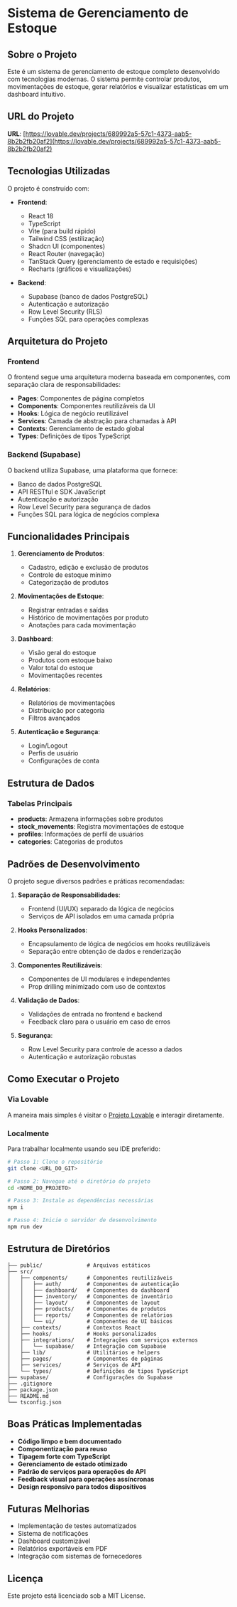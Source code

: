 
# Sistema de Gerenciamento de Estoque

## Sobre o Projeto

Este é um sistema de gerenciamento de estoque completo desenvolvido com tecnologias modernas. O sistema permite controlar produtos, movimentações de estoque, gerar relatórios e visualizar estatísticas em um dashboard intuitivo.

## URL do Projeto

**URL**: [https://lovable.dev/projects/689992a5-57c1-4373-aab5-8b2b2fb20af2](https://lovable.dev/projects/689992a5-57c1-4373-aab5-8b2b2fb20af2)

## Tecnologias Utilizadas

O projeto é construído com:

- **Frontend**:
  - React 18
  - TypeScript
  - Vite (para build rápido)
  - Tailwind CSS (estilização)
  - Shadcn UI (componentes)
  - React Router (navegação)
  - TanStack Query (gerenciamento de estado e requisições)
  - Recharts (gráficos e visualizações)

- **Backend**:
  - Supabase (banco de dados PostgreSQL)
  - Autenticação e autorização
  - Row Level Security (RLS)
  - Funções SQL para operações complexas

## Arquitetura do Projeto

### Frontend

O frontend segue uma arquitetura moderna baseada em componentes, com separação clara de responsabilidades:

- **Pages**: Componentes de página completos
- **Components**: Componentes reutilizáveis da UI
- **Hooks**: Lógica de negócio reutilizável
- **Services**: Camada de abstração para chamadas à API
- **Contexts**: Gerenciamento de estado global
- **Types**: Definições de tipos TypeScript

### Backend (Supabase)

O backend utiliza Supabase, uma plataforma que fornece:

- Banco de dados PostgreSQL
- API RESTful e SDK JavaScript
- Autenticação e autorização
- Row Level Security para segurança de dados
- Funções SQL para lógica de negócios complexa

## Funcionalidades Principais

1. **Gerenciamento de Produtos**:
   - Cadastro, edição e exclusão de produtos
   - Controle de estoque mínimo
   - Categorização de produtos

2. **Movimentações de Estoque**:
   - Registrar entradas e saídas
   - Histórico de movimentações por produto
   - Anotações para cada movimentação

3. **Dashboard**:
   - Visão geral do estoque
   - Produtos com estoque baixo
   - Valor total do estoque
   - Movimentações recentes

4. **Relatórios**:
   - Relatórios de movimentações
   - Distribuição por categoria
   - Filtros avançados

5. **Autenticação e Segurança**:
   - Login/Logout
   - Perfis de usuário
   - Configurações de conta

## Estrutura de Dados

### Tabelas Principais

- **products**: Armazena informações sobre produtos
- **stock_movements**: Registra movimentações de estoque
- **profiles**: Informações de perfil de usuários
- **categories**: Categorias de produtos

## Padrões de Desenvolvimento

O projeto segue diversos padrões e práticas recomendadas:

1. **Separação de Responsabilidades**:
   - Frontend (UI/UX) separado da lógica de negócios
   - Serviços de API isolados em uma camada própria

2. **Hooks Personalizados**:
   - Encapsulamento de lógica de negócios em hooks reutilizáveis
   - Separação entre obtenção de dados e renderização

3. **Componentes Reutilizáveis**:
   - Componentes de UI modulares e independentes
   - Prop drilling minimizado com uso de contextos

4. **Validação de Dados**:
   - Validações de entrada no frontend e backend
   - Feedback claro para o usuário em caso de erros

5. **Segurança**:
   - Row Level Security para controle de acesso a dados
   - Autenticação e autorização robustas

## Como Executar o Projeto

### Via Lovable

A maneira mais simples é visitar o [Projeto Lovable](https://lovable.dev/projects/689992a5-57c1-4373-aab5-8b2b2fb20af2) e interagir diretamente.

### Localmente

Para trabalhar localmente usando seu IDE preferido:

```sh
# Passo 1: Clone o repositório
git clone <URL_DO_GIT>

# Passo 2: Navegue até o diretório do projeto
cd <NOME_DO_PROJETO>

# Passo 3: Instale as dependências necessárias
npm i

# Passo 4: Inicie o servidor de desenvolvimento
npm run dev
```

## Estrutura de Diretórios

```
├── public/              # Arquivos estáticos
├── src/
│   ├── components/      # Componentes reutilizáveis
│   │   ├── auth/        # Componentes de autenticação
│   │   ├── dashboard/   # Componentes do dashboard
│   │   ├── inventory/   # Componentes de inventário
│   │   ├── layout/      # Componentes de layout
│   │   ├── products/    # Componentes de produtos
│   │   ├── reports/     # Componentes de relatórios
│   │   └── ui/          # Componentes de UI básicos
│   ├── contexts/        # Contextos React
│   ├── hooks/           # Hooks personalizados
│   ├── integrations/    # Integrações com serviços externos
│   │   └── supabase/    # Integração com Supabase
│   ├── lib/             # Utilitários e helpers
│   ├── pages/           # Componentes de páginas
│   ├── services/        # Serviços de API
│   └── types/           # Definições de tipos TypeScript
├── supabase/            # Configurações do Supabase
├── .gitignore
├── package.json
├── README.md
└── tsconfig.json
```

## Boas Práticas Implementadas

- **Código limpo e bem documentado**
- **Componentização para reuso**
- **Tipagem forte com TypeScript**
- **Gerenciamento de estado otimizado**
- **Padrão de serviços para operações de API**
- **Feedback visual para operações assíncronas**
- **Design responsivo para todos dispositivos**

## Futuras Melhorias

- Implementação de testes automatizados
- Sistema de notificações
- Dashboard customizável
- Relatórios exportáveis em PDF
- Integração com sistemas de fornecedores

## Licença

Este projeto está licenciado sob a MIT License.
